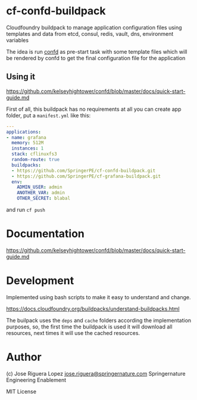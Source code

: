 # cf-confd-buildpack

Cloudfoundry buildpack to manage application configuration files using templates
and data from etcd, consul, redis, vault, dns, environment variables

The idea is run [confd](https://github.com/kelseyhightower/confd) as pre-start
task with some template files which will be rendered by confd to get the final
configuration file for the application


## Using it

https://github.com/kelseyhightower/confd/blob/master/docs/quick-start-guide.md

First of all, this buildpack has no requirements at all you can create app folder,
put a `manifest.yml` like this: 

```manifest.yml
---
applications:
- name: grafana
  memory: 512M
  instances: 1
  stack: cflinuxfs3
  random-route: true
  buildpacks:
  - https://github.com/SpringerPE/cf-confd-buildpack.git
  - https://github.com/SpringerPE/cf-grafana-buildpack.git
  env:
    ADMIN_USER: admin
    ANOTHER_VAR: admin
    OTHER_SECRET: blabal
```

and run `cf push`


# Documentation

https://github.com/kelseyhightower/confd/blob/master/docs/quick-start-guide.md


# Development

Implemented using bash scripts to make it easy to understand and change.

https://docs.cloudfoundry.org/buildpacks/understand-buildpacks.html

The builpack uses the `deps` and `cache` folders according the implementation purposes,
so, the first time the buildpack is used it will download all resources, next times 
it will use the cached resources.


# Author

(c) Jose Riguera Lopez  <jose.riguera@springernature.com>
Springernature Engineering Enablement

MIT License
